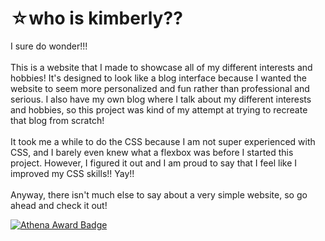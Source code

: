 <h1>☆who is kimberly??</h1>
I sure do wonder!!!
<br>
<br>
This is a website that I made to showcase all of my different interests and hobbies! It's designed to look like a blog interface because I wanted the website to seem more personalized and fun rather than professional and serious. I also have my own blog where I talk about my different interests and hobbies, so this project was kind of my attempt at trying to recreate that blog from scratch!
<br>
<br>
It took me a while to do the CSS because I am not super experienced with CSS, and I barely even knew what a flexbox was before I started this project. However, I figured it out and I am proud to say that I feel like I improved my CSS skills!! Yay!!
<br>
<br>
Anyway, there isn't much else to say about a very simple website, so go ahead and check it out!

[![Athena Award Badge](https://img.shields.io/endpoint?url=https%3A%2F%2Faward.athena.hackclub.com%2Fapi%2Fbadge)](https://award.athena.hackclub.com?utm_source=readme)

